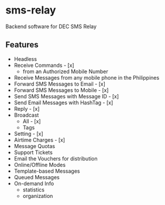 # sms-relay
Backend software for DEC SMS Relay

## Features
* Headless
* Receive Commands - [x] 
    * from an Authorized Mobile Number
* Receive Messages from any mobile phone in the Philippines
* Forward SMS Messages to Email - [x]
* Forward SMS Messages to Mobile - [x]
* Send SMS Messages with Message ID - [x] 
* Send Email Messages with HashTag - [x]
* Reply - [x]
* Broadcast
    * All - [x]
    * Tags
* Setting - [x]
* Airtime Charges - [x] 
* Message Quotas
* Support Tickets
* Email the Vouchers for distribution
* Online/Offline Modes
* Template-based Messages
* Queued Messages
* On-demand Info
    * statistics
    * organization
